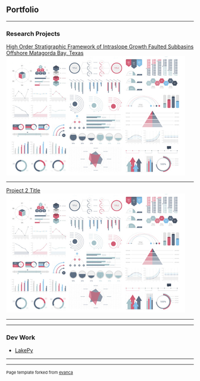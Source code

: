 ## Portfolio

---

### Research Projects 

[High Order Stratigraphic Framework of Intraslope Growth Faulted Subbasins Offshore Matagorda Bay, Texas](/masters_thesis.md)
<img src="images/dummy_thumbnail.jpg?raw=true"/>

---
[Project 2 Title](/pdf/sample_presentation.pdf)
<img src="images/dummy_thumbnail.jpg?raw=true"/>

---


---
### Dev Work

- [LakePy](https://github.com/ESIPFed/LakePy)

---




---
<p style="font-size:11px">Page template forked from <a href="https://github.com/evanca/quick-portfolio">evanca</a></p>
<!-- Remove above link if you don't want to attibute -->
